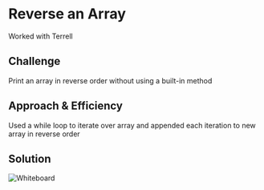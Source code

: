 # Reverse an Array
<!-- Short summary or background information -->
Worked with Terrell

## Challenge
Print an array in reverse order without using a built-in method

## Approach & Efficiency
Used a while loop to iterate over array and appended each iteration to new array in reverse order

## Solution
![Whiteboard](https://imgur.com/IFo690J)

